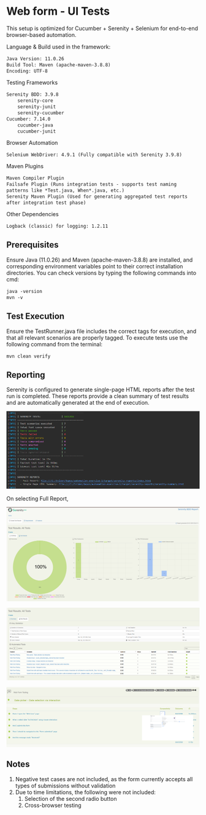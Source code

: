 # Web form - UI Tests

This setup is optimized for Cucumber + Serenity + Selenium for end-to-end browser-based automation.

Language & Build used in the framework:

````
Java Version: 11.0.26
Build Tool: Maven (apache-maven-3.8.8)
Encoding: UTF-8
````
Testing Frameworks
````
Serenity BDD: 3.9.8
    serenity-core
    serenity-junit
    serenity-cucumber
Cucumber: 7.14.0
    cucumber-java
    cucumber-junit
````

Browser Automation
````
Selenium WebDriver: 4.9.1 (Fully compatible with Serenity 3.9.8)
````

Maven Plugins
````
Maven Compiler Plugin
Failsafe Plugin (Runs integration tests - supports test naming patterns like *Test.java, When*.java, etc.)
Serenity Maven Plugin (Used for generating aggregated test reports after integration test phase)
````

Other Dependencies
````
Logback (classic) for logging: 1.2.11
````

## Prerequisites
Ensure Java (11.0.26) and Maven (apache-maven-3.8.8) are installed, and corresponding environment variables point to their correct installation directories. 
You can check versions by typing the following commands into cmd:
````
java -version
mvn -v
````

## Test Execution
Ensure the TestRunner.java file includes the correct tags for execution, and that all relevant scenarios are properly tagged.
To execute tests use the following command from the terminal:

````
mvn clean verify 
````

## Reporting
Serenity is configured to generate single-page HTML reports after the test run is completed. These reports provide a clean summary of test results and are automatically generated at the end of execution.

![img.png](img.png)

On selecting Full Report,

![img_1.png](img_1.png)

![img_2.png](img_2.png)

![img_3.png](img_3.png)

## Notes
1. Negative test cases are not included, as the form currently accepts all types of submissions without validation
2. Due to time limitations, the following were not included:
   1. Selection of the second radio button 
   2. Cross-browser testing

